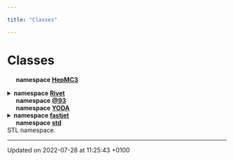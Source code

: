 ```yaml
---

title: "Classes"

---
```


# Classes




&nbsp;&nbsp;&nbsp;&nbsp;&nbsp;<b>namespace <a href=http://example.org/namespaces/namespacehepmc3/>HepMC3<a></b><br>
<details><summary><b>namespace <a href=http://example.org/namespaces/namespacerivet/>Rivet<a></b></summary>
<details><summary><b>namespace <a href=http://example.org/namespaces/namespacerivet_1_1alice/>ALICE<a></b></summary>
&nbsp;&nbsp;&nbsp;&nbsp;&nbsp;<b>class <a href=http://example.org/classes/classrivet_1_1alice_1_1clmultiplicity/>CLMultiplicity<a></b><br>
&nbsp;&nbsp;&nbsp;&nbsp;&nbsp;<b>class <a href=http://example.org/classes/classrivet_1_1alice_1_1primaryparticles/>PrimaryParticles<a></b><br>Standard <a href="http://example.org/namespaces/namespacerivet_1_1alice/">ALICE</a> primary particle definition. <br>
&nbsp;&nbsp;&nbsp;&nbsp;&nbsp;<b>class <a href=http://example.org/classes/classrivet_1_1alice_1_1v0andtrigger/>V0AndTrigger<a></b><br>Trigger projection for the <a href="http://example.org/namespaces/namespacerivet_1_1alice/">ALICE</a> V0-AND (a.k.a. CINT7) requirement. <br>
&nbsp;&nbsp;&nbsp;&nbsp;&nbsp;<b>class <a href=http://example.org/classes/classrivet_1_1alice_1_1v0multiplicity/>V0Multiplicity<a></b><br>
&nbsp;&nbsp;&nbsp;&nbsp;&nbsp;<b>class <a href=http://example.org/classes/classrivet_1_1alice_1_1v0trigger/>V0Trigger<a></b><br></details>
<details><summary><b>namespace <a href=http://example.org/namespaces/namespacerivet_1_1atlas/>ATLAS<a></b><br>Common projections for ATLAS trigger conditions and centrality. </summary>
&nbsp;&nbsp;&nbsp;&nbsp;&nbsp;<b>class <a href=http://example.org/classes/classrivet_1_1atlas_1_1minbiastrigger/>MinBiasTrigger<a></b><br><a href="http://example.org/namespaces/namespacerivet_1_1atlas/">ATLAS</a> min bias trigger conditions. <br>
&nbsp;&nbsp;&nbsp;&nbsp;&nbsp;<b>class <a href=http://example.org/classes/classrivet_1_1atlas_1_1sumet__pbpb__centrality/>SumET_PBPB_Centrality<a></b><br>Centrality projection for PbPb collisions (two sided) <br>
&nbsp;&nbsp;&nbsp;&nbsp;&nbsp;<b>class <a href=http://example.org/classes/classrivet_1_1atlas_1_1sumet__pb__centrality/>SumET_PB_Centrality<a></b><br>Centrality projection for pPb collisions (one sided) <br></details>
&nbsp;&nbsp;&nbsp;&nbsp;&nbsp;<b>struct <a href=http://example.org/classes/structrivet_1_1absdeltaetawrt/>AbsDeltaEtaWRT<a></b><br>Calculator of \( |\Delta \eta| \) with respect to a given momentum. <br>
&nbsp;&nbsp;&nbsp;&nbsp;&nbsp;<b>struct <a href=http://example.org/classes/structrivet_1_1absdeltarapwrt/>AbsDeltaRapWRT<a></b><br>Calculator of \( |\Delta y| \) with respect to a given momentum. <br>
&nbsp;&nbsp;&nbsp;&nbsp;&nbsp;<b>struct <a href=http://example.org/classes/structrivet_1_1absetagtr/>AbsEtaGtr<a></b><br>Abs pseudorapidity greater-than functor. <br>
&nbsp;&nbsp;&nbsp;&nbsp;&nbsp;<b>struct <a href=http://example.org/classes/structrivet_1_1absetainrange/>AbsEtaInRange<a></b><br>Abs pseudorapidity in-range functor. <br>
&nbsp;&nbsp;&nbsp;&nbsp;&nbsp;<b>struct <a href=http://example.org/classes/structrivet_1_1absetaless/>AbsEtaLess<a></b><br>Abs pseudorapidity momentum less-than functor. <br>
&nbsp;&nbsp;&nbsp;&nbsp;&nbsp;<b>struct <a href=http://example.org/classes/structrivet_1_1absrapgtr/>AbsRapGtr<a></b><br>Abs rapidity greater-than functor. <br>
&nbsp;&nbsp;&nbsp;&nbsp;&nbsp;<b>struct <a href=http://example.org/classes/structrivet_1_1absrapinrange/>AbsRapInRange<a></b><br>Abs rapidity in-range functor. <br>
&nbsp;&nbsp;&nbsp;&nbsp;&nbsp;<b>struct <a href=http://example.org/classes/structrivet_1_1absrapless/>AbsRapLess<a></b><br>Abs rapidity momentum less-than functor. <br>
<details><summary><b>class <a href=http://example.org/classes/classrivet_1_1analysis/>Analysis<a></b><br>This is the base class of all analysis classes in <a href="http://example.org/namespaces/namespacerivet/">Rivet</a>. </summary>
&nbsp;&nbsp;&nbsp;&nbsp;&nbsp;<b>class <a href=http://example.org/classes/classrivet_1_1analysis_1_1counteradapter/>CounterAdapter<a></b><br>To be used in finalize context only. <br></details>
&nbsp;&nbsp;&nbsp;&nbsp;&nbsp;<b>class <a href=http://example.org/classes/classrivet_1_1analysishandler/>AnalysisHandler<a></b><br>The key class for coordination of <a href="http://example.org/classes/classrivet_1_1analysis/">Analysis</a> objects and the event loop. <br>
&nbsp;&nbsp;&nbsp;&nbsp;&nbsp;<b>class <a href=http://example.org/classes/classrivet_1_1analysisinfo/>AnalysisInfo<a></b><br>Holder of analysis metadata. <br>
&nbsp;&nbsp;&nbsp;&nbsp;&nbsp;<b>class <a href=http://example.org/classes/classrivet_1_1analysisloader/>AnalysisLoader<a></b><br>Internal class which loads and registers analyses from plugin libs. <br>
&nbsp;&nbsp;&nbsp;&nbsp;&nbsp;<b>class <a href=http://example.org/classes/classrivet_1_1axesdefinition/>AxesDefinition<a></b><br>Base class for projections which define a spatial basis. <br>
&nbsp;&nbsp;&nbsp;&nbsp;&nbsp;<b>class <a href=http://example.org/classes/classrivet_1_1brahmscentrality/>BRAHMSCentrality<a></b><br>BRAHMS Centrality projection. <br>
&nbsp;&nbsp;&nbsp;&nbsp;&nbsp;<b>class <a href=http://example.org/classes/classrivet_1_1beam/>Beam<a></b><br>Project out the incoming beams. <br>
&nbsp;&nbsp;&nbsp;&nbsp;&nbsp;<b>class <a href=http://example.org/classes/classrivet_1_1beamthrust/>BeamThrust<a></b><br>Calculator of the beam-thrust observable. <br>
&nbsp;&nbsp;&nbsp;&nbsp;&nbsp;<b>class <a href=http://example.org/classes/classrivet_1_1binnedhistogram/>BinnedHistogram<a></b><br>A set of booked Histo1DPtr, each in a bin of a second variable. <br>
&nbsp;&nbsp;&nbsp;&nbsp;&nbsp;<b>struct <a href=http://example.org/classes/structrivet_1_1booljetand/>BoolJetAND<a></b><br>Functor for and-combination of selector logic. <br>
&nbsp;&nbsp;&nbsp;&nbsp;&nbsp;<b>struct <a href=http://example.org/classes/structrivet_1_1booljetfunctor/>BoolJetFunctor<a></b><br>Base type for Jet -> bool functors. <br>
&nbsp;&nbsp;&nbsp;&nbsp;&nbsp;<b>struct <a href=http://example.org/classes/structrivet_1_1booljetnot/>BoolJetNOT<a></b><br>Functor for inverting selector logic. <br>
&nbsp;&nbsp;&nbsp;&nbsp;&nbsp;<b>struct <a href=http://example.org/classes/structrivet_1_1booljetor/>BoolJetOR<a></b><br>Functor for or-combination of selector logic. <br>
&nbsp;&nbsp;&nbsp;&nbsp;&nbsp;<b>struct <a href=http://example.org/classes/structrivet_1_1boolparticleand/>BoolParticleAND<a></b><br>Functor for and-combination of selector logic. <br>
&nbsp;&nbsp;&nbsp;&nbsp;&nbsp;<b>struct <a href=http://example.org/classes/structrivet_1_1boolparticlebasefunctor/>BoolParticleBaseFunctor<a></b><br>Base type for Particle -> bool functors. <br>
&nbsp;&nbsp;&nbsp;&nbsp;&nbsp;<b>struct <a href=http://example.org/classes/structrivet_1_1boolparticlefunctor/>BoolParticleFunctor<a></b><br>Base type for Particle -> bool functors. <br>
&nbsp;&nbsp;&nbsp;&nbsp;&nbsp;<b>struct <a href=http://example.org/classes/structrivet_1_1boolparticlenot/>BoolParticleNOT<a></b><br>Functor for inverting selector logic. <br>
&nbsp;&nbsp;&nbsp;&nbsp;&nbsp;<b>struct <a href=http://example.org/classes/structrivet_1_1boolparticleor/>BoolParticleOR<a></b><br>Functor for or-combination of selector logic. <br>
&nbsp;&nbsp;&nbsp;&nbsp;&nbsp;<b>class <a href=http://example.org/classes/classrivet_1_1centralethcm/>CentralEtHCM<a></b><br>Summed \( E_\perp \) of central particles in HCM system. <br>
<details><summary><b>class <a href=http://example.org/classes/classrivet_1_1centralitybinner/>CentralityBinner<a></b></summary>
&nbsp;&nbsp;&nbsp;&nbsp;&nbsp;<b>struct <a href=http://example.org/classes/structrivet_1_1centralitybinner_1_1bin/>Bin<a></b><br>
&nbsp;&nbsp;&nbsp;&nbsp;&nbsp;<b>struct <a href=http://example.org/classes/structrivet_1_1centralitybinner_1_1flexibin/>FlexiBin<a></b><br>A flexible bin struct to be used to store temporary AnalysisObjects. <br></details>
&nbsp;&nbsp;&nbsp;&nbsp;&nbsp;<b>class <a href=http://example.org/classes/classrivet_1_1centralityestimator/>CentralityEstimator<a></b><br>Base class for projections profile observable value vs the collision centrality. <br>
&nbsp;&nbsp;&nbsp;&nbsp;&nbsp;<b>class <a href=http://example.org/classes/classrivet_1_1centralityprojection/>CentralityProjection<a></b><br>Used together with the percentile-based analysis objects Percentile and PercentileXaxis. <br>
&nbsp;&nbsp;&nbsp;&nbsp;&nbsp;<b>class <a href=http://example.org/classes/classrivet_1_1chargedfinalstate/>ChargedFinalState<a></b><br>Project only charged final state particles. <br>
&nbsp;&nbsp;&nbsp;&nbsp;&nbsp;<b>class <a href=http://example.org/classes/classrivet_1_1chargedleptons/>ChargedLeptons<a></b><br>Get charged final-state leptons. <br>
&nbsp;&nbsp;&nbsp;&nbsp;&nbsp;<b>class <a href=http://example.org/classes/classrivet_1_1constlossyfinalstate/>ConstLossyFinalState<a></b><br>Randomly lose a constant fraction of particles. <br>
&nbsp;&nbsp;&nbsp;&nbsp;&nbsp;<b>class <a href=http://example.org/classes/classrivet_1_1constrandomfilter/>ConstRandomFilter<a></b><br>Functor used to implement constant random lossiness. <br>
&nbsp;&nbsp;&nbsp;&nbsp;&nbsp;<b>class <a href=http://example.org/classes/classrivet_1_1correlators/>Correlators<a></b><br>Projection for calculating correlators for flow measurements. <br>
<details><summary><b>class <a href=http://example.org/classes/classrivet_1_1cumulantanalysis/>CumulantAnalysis<a></b><br>Tools for flow analyses. </summary>
&nbsp;&nbsp;&nbsp;&nbsp;&nbsp;<b>class <a href=http://example.org/classes/classrivet_1_1cumulantanalysis_1_1corbin/>CorBin<a></b><br>The basic bin quantity in ECorrelators. <br>
&nbsp;&nbsp;&nbsp;&nbsp;&nbsp;<b>class <a href=http://example.org/classes/classrivet_1_1cumulantanalysis_1_1corbinbase/>CorBinBase<a></b><br>Base class for correlator bins. <br>
&nbsp;&nbsp;&nbsp;&nbsp;&nbsp;<b>class <a href=http://example.org/classes/classrivet_1_1cumulantanalysis_1_1corsinglebin/>CorSingleBin<a></b><br>The basic quantity filled in an ECorrelator. <br>
&nbsp;&nbsp;&nbsp;&nbsp;&nbsp;<b>class <a href=http://example.org/classes/classrivet_1_1cumulantanalysis_1_1ecorrelator/>ECorrelator<a></b><br>A helper class to calculate all event averages of correlators. <br></details>
&nbsp;&nbsp;&nbsp;&nbsp;&nbsp;<b>struct <a href=http://example.org/classes/structrivet_1_1cutflow/>Cutflow<a></b><br>A tracker of numbers & fractions of events passing sequential cuts. <br>
&nbsp;&nbsp;&nbsp;&nbsp;&nbsp;<b>struct <a href=http://example.org/classes/structrivet_1_1cutflows/>Cutflows<a></b><br>A container for several <a href="http://example.org/classes/structrivet_1_1cutflow/">Cutflow</a> objects, with some convenient batch access. <br>
&nbsp;&nbsp;&nbsp;&nbsp;&nbsp;<b>namespace <a href=http://example.org/namespaces/namespacerivet_1_1cuts/>Cuts<a></b><br>Namespace used for ambiguous identifiers. <br>
&nbsp;&nbsp;&nbsp;&nbsp;&nbsp;<b>class <a href=http://example.org/classes/classrivet_1_1disdiffhadron/>DISDiffHadron<a></b><br>Get the incoming and outgoing hadron in a diffractive ep event. <br>
&nbsp;&nbsp;&nbsp;&nbsp;&nbsp;<b>class <a href=http://example.org/classes/classrivet_1_1disfinalstate/>DISFinalState<a></b><br>Final state particles boosted to the hadronic center of mass system. <br>
&nbsp;&nbsp;&nbsp;&nbsp;&nbsp;<b>class <a href=http://example.org/classes/classrivet_1_1diskinematics/>DISKinematics<a></b><br>Get the DIS kinematic variables and relevant boosts for an event. <br>
&nbsp;&nbsp;&nbsp;&nbsp;&nbsp;<b>class <a href=http://example.org/classes/classrivet_1_1dislepton/>DISLepton<a></b><br>Get the incoming and outgoing leptons in a DIS event. <br>
&nbsp;&nbsp;&nbsp;&nbsp;&nbsp;<b>class <a href=http://example.org/classes/classrivet_1_1disrapiditygap/>DISRapidityGap<a></b><br>Get the incoming and outgoing hadron in a diffractive ep event. <br>
&nbsp;&nbsp;&nbsp;&nbsp;&nbsp;<b>struct <a href=http://example.org/classes/structrivet_1_1deltaetagtr/>DeltaEtaGtr<a></b><br>\( |\Delta \eta| \) (with respect to another momentum, _vec_) greater-than functor <br>
&nbsp;&nbsp;&nbsp;&nbsp;&nbsp;<b>struct <a href=http://example.org/classes/structrivet_1_1deltaetainrange/>DeltaEtaInRange<a></b><br>\( \Delta \eta \) (with respect to another 4-momentum, _vec_) in-range functor <br>
&nbsp;&nbsp;&nbsp;&nbsp;&nbsp;<b>struct <a href=http://example.org/classes/structrivet_1_1deltaetaless/>DeltaEtaLess<a></b><br>\( |\Delta \eta| \) (with respect to another momentum, _vec_) less-than functor <br>
&nbsp;&nbsp;&nbsp;&nbsp;&nbsp;<b>struct <a href=http://example.org/classes/structrivet_1_1deltaetawrt/>DeltaEtaWRT<a></b><br>Calculator of \( \Delta \eta \) with respect to a given momentum. <br>
&nbsp;&nbsp;&nbsp;&nbsp;&nbsp;<b>struct <a href=http://example.org/classes/structrivet_1_1deltaphigtr/>DeltaPhiGtr<a></b><br>\( |\Delta \phi| \) (with respect to another momentum, _vec_) greater-than functor <br>
&nbsp;&nbsp;&nbsp;&nbsp;&nbsp;<b>struct <a href=http://example.org/classes/structrivet_1_1deltaphiinrange/>DeltaPhiInRange<a></b><br>\( \Delta \phi \) (with respect to another 4-momentum, _vec_) in-range functor <br>
&nbsp;&nbsp;&nbsp;&nbsp;&nbsp;<b>struct <a href=http://example.org/classes/structrivet_1_1deltaphiless/>DeltaPhiLess<a></b><br>\( |\Delta \phi| \) (with respect to another momentum, _vec_) less-than functor <br>
&nbsp;&nbsp;&nbsp;&nbsp;&nbsp;<b>struct <a href=http://example.org/classes/structrivet_1_1deltaphiwrt/>DeltaPhiWRT<a></b><br>Calculator of \( \Delta \phi \) with respect to a given momentum. <br>
&nbsp;&nbsp;&nbsp;&nbsp;&nbsp;<b>struct <a href=http://example.org/classes/structrivet_1_1deltargtr/>DeltaRGtr<a></b><br>\( \Delta R \) (with respect to another 4-momentum, _vec_) greater-than functor <br>
&nbsp;&nbsp;&nbsp;&nbsp;&nbsp;<b>struct <a href=http://example.org/classes/structrivet_1_1deltarinrange/>DeltaRInRange<a></b><br>\( \Delta R \) (with respect to another 4-momentum, _vec_) in-range functor <br>
&nbsp;&nbsp;&nbsp;&nbsp;&nbsp;<b>struct <a href=http://example.org/classes/structrivet_1_1deltarless/>DeltaRLess<a></b><br>\( \Delta R \) (with respect to another 4-momentum, _vec_) less-than functor <br>
&nbsp;&nbsp;&nbsp;&nbsp;&nbsp;<b>struct <a href=http://example.org/classes/structrivet_1_1deltarwrt/>DeltaRWRT<a></b><br>Calculator of \( \Delta R \) with respect to a given momentum. <br>
&nbsp;&nbsp;&nbsp;&nbsp;&nbsp;<b>struct <a href=http://example.org/classes/structrivet_1_1deltarapgtr/>DeltaRapGtr<a></b><br>\( |\Delta y| \) (with respect to another momentum, _vec_) greater-than functor <br>
&nbsp;&nbsp;&nbsp;&nbsp;&nbsp;<b>struct <a href=http://example.org/classes/structrivet_1_1deltarapinrange/>DeltaRapInRange<a></b><br>\( \Delta y \) (with respect to another 4-momentum, _vec_) in-range functor <br>
&nbsp;&nbsp;&nbsp;&nbsp;&nbsp;<b>struct <a href=http://example.org/classes/structrivet_1_1deltarapless/>DeltaRapLess<a></b><br>\( |\Delta y| \) (with respect to another momentum, _vec_) less-than functor <br>
&nbsp;&nbsp;&nbsp;&nbsp;&nbsp;<b>struct <a href=http://example.org/classes/structrivet_1_1deltarapwrt/>DeltaRapWRT<a></b><br>Calculator of \( \Delta y \) with respect to a given momentum. <br>
&nbsp;&nbsp;&nbsp;&nbsp;&nbsp;<b>struct <a href=http://example.org/classes/structrivet_1_1doubleparticlebasefunctor/>DoubleParticleBaseFunctor<a></b><br>Base type for Particle -> double functors. <br>
&nbsp;&nbsp;&nbsp;&nbsp;&nbsp;<b>class <a href=http://example.org/classes/classrivet_1_1dressedlepton/>DressedLepton<a></b><br>A charged lepton meta-particle created by clustering photons close to the bare lepton. <br>
&nbsp;&nbsp;&nbsp;&nbsp;&nbsp;<b>class <a href=http://example.org/classes/classrivet_1_1dressedleptons/>DressedLeptons<a></b><br>Cluster photons from a given FS to all charged particles (typically leptons) <br>
&nbsp;&nbsp;&nbsp;&nbsp;&nbsp;<b>struct <a href=http://example.org/classes/structrivet_1_1error/>Error<a></b><br>Generic runtime <a href="http://example.org/namespaces/namespacerivet/">Rivet</a> error. <br>
&nbsp;&nbsp;&nbsp;&nbsp;&nbsp;<b>struct <a href=http://example.org/classes/structrivet_1_1etagtr/>EtaGtr<a></b><br>Pseudorapidity greater-than functor. <br>
&nbsp;&nbsp;&nbsp;&nbsp;&nbsp;<b>struct <a href=http://example.org/classes/structrivet_1_1etainrange/>EtaInRange<a></b><br>Pseudorapidity in-range functor. <br>
&nbsp;&nbsp;&nbsp;&nbsp;&nbsp;<b>struct <a href=http://example.org/classes/structrivet_1_1etaless/>EtaLess<a></b><br>Pseudorapidity less-than functor. <br>
&nbsp;&nbsp;&nbsp;&nbsp;&nbsp;<b>class <a href=http://example.org/classes/classrivet_1_1event/>Event<a></b><br>Representation of a HepMC event, and enabler of Projection caching. <br>
&nbsp;&nbsp;&nbsp;&nbsp;&nbsp;<b>class <a href=http://example.org/classes/classrivet_1_1eventmixingbase/>EventMixingBase<a></b><br>
&nbsp;&nbsp;&nbsp;&nbsp;&nbsp;<b>class <a href=http://example.org/classes/classrivet_1_1eventmixingcentrality/>EventMixingCentrality<a></b><br>
&nbsp;&nbsp;&nbsp;&nbsp;&nbsp;<b>class <a href=http://example.org/classes/classrivet_1_1eventmixingfinalstate/>EventMixingFinalState<a></b><br>
&nbsp;&nbsp;&nbsp;&nbsp;&nbsp;<b>class <a href=http://example.org/classes/classrivet_1_1fparameter/>FParameter<a></b><br>Calculator of the \( F \)-parameter observable. <br>
&nbsp;&nbsp;&nbsp;&nbsp;&nbsp;<b>class <a href=http://example.org/classes/classrivet_1_1fastjets/>FastJets<a></b><br>Project out jets found using the FastJet package jet algorithms. <br>
&nbsp;&nbsp;&nbsp;&nbsp;&nbsp;<b>class <a href=http://example.org/classes/classrivet_1_1finalpartons/>FinalPartons<a></b><br>
&nbsp;&nbsp;&nbsp;&nbsp;&nbsp;<b>class <a href=http://example.org/classes/classrivet_1_1finalstate/>FinalState<a></b><br>Project out all final-state particles in an event. Probably the most important projection in Rivet! <br>
&nbsp;&nbsp;&nbsp;&nbsp;&nbsp;<b>struct <a href=http://example.org/classes/structrivet_1_1firstparticlewith/>FirstParticleWith<a></b><br>Determine whether a particle is the first in a decay chain to meet the cut/function. <br>
&nbsp;&nbsp;&nbsp;&nbsp;&nbsp;<b>struct <a href=http://example.org/classes/structrivet_1_1firstparticlewithout/>FirstParticleWithout<a></b><br>Determine whether a particle is the first in a decay chain not to meet the cut/function. <br>
&nbsp;&nbsp;&nbsp;&nbsp;&nbsp;<b>class <a href=http://example.org/classes/classrivet_1_1fourmomentum/>FourMomentum<a></b><br>Specialized version of the FourVector with momentum/energy functionality. <br>
&nbsp;&nbsp;&nbsp;&nbsp;&nbsp;<b>class <a href=http://example.org/classes/classrivet_1_1fourvector/>FourVector<a></b><br>Specialisation of VectorN to a general (non-momentum) Lorentz 4-vector. <br>
&nbsp;&nbsp;&nbsp;&nbsp;&nbsp;<b>class <a href=http://example.org/classes/classrivet_1_1gammagammafinalstate/>GammaGammaFinalState<a></b><br>Final state particles boosted to the hadronic center of mass system. <br>
&nbsp;&nbsp;&nbsp;&nbsp;&nbsp;<b>class <a href=http://example.org/classes/classrivet_1_1gammagammakinematics/>GammaGammaKinematics<a></b><br>Get the gamma gamma kinematic variables and relevant boosts for an event. <br>
&nbsp;&nbsp;&nbsp;&nbsp;&nbsp;<b>class <a href=http://example.org/classes/classrivet_1_1gammagammaleptons/>GammaGammaLeptons<a></b><br>Get the incoming and outgoing leptons in a gamma gamma collision event in e+e-. <br>
&nbsp;&nbsp;&nbsp;&nbsp;&nbsp;<b>class <a href=http://example.org/classes/classrivet_1_1generatedcentrality/>GeneratedCentrality<a></b><br>
&nbsp;&nbsp;&nbsp;&nbsp;&nbsp;<b>class <a href=http://example.org/classes/classrivet_1_1generatedpercentileprojection/>GeneratedPercentileProjection<a></b><br>
&nbsp;&nbsp;&nbsp;&nbsp;&nbsp;<b>class <a href=http://example.org/classes/classrivet_1_1hadronicfinalstate/>HadronicFinalState<a></b><br>Project only hadronic final state particles. <br>
&nbsp;&nbsp;&nbsp;&nbsp;&nbsp;<b>struct <a href=http://example.org/classes/structrivet_1_1hasabspid/>HasAbsPID<a></b><br>|PID| matching functor <br>
&nbsp;&nbsp;&nbsp;&nbsp;&nbsp;<b>struct <a href=http://example.org/classes/structrivet_1_1hasbtag/>HasBTag<a></b><br>B-tagging functor, with a tag selection cut as the stored state. <br>
&nbsp;&nbsp;&nbsp;&nbsp;&nbsp;<b>struct <a href=http://example.org/classes/structrivet_1_1hasctag/>HasCTag<a></b><br>C-tagging functor, with a tag selection cut as the stored state. <br>
&nbsp;&nbsp;&nbsp;&nbsp;&nbsp;<b>struct <a href=http://example.org/classes/structrivet_1_1hasnotag/>HasNoTag<a></b><br>Anti-B/C-tagging functor, with a tag selection cut as the stored state. <br>
&nbsp;&nbsp;&nbsp;&nbsp;&nbsp;<b>struct <a href=http://example.org/classes/structrivet_1_1haspid/>HasPID<a></b><br>PID matching functor. <br>
&nbsp;&nbsp;&nbsp;&nbsp;&nbsp;<b>struct <a href=http://example.org/classes/structrivet_1_1hasparticleancestorwith/>HasParticleAncestorWith<a></b><br>Determine whether a particle has an ancestor which meets the cut/function. <br>
&nbsp;&nbsp;&nbsp;&nbsp;&nbsp;<b>struct <a href=http://example.org/classes/structrivet_1_1hasparticleancestorwithout/>HasParticleAncestorWithout<a></b><br>Determine whether a particle has an ancestor which doesn't meet the cut/function. <br>
&nbsp;&nbsp;&nbsp;&nbsp;&nbsp;<b>struct <a href=http://example.org/classes/structrivet_1_1hasparticlechildwith/>HasParticleChildWith<a></b><br>Determine whether a particle has a child which meets the cut/function. <br>
&nbsp;&nbsp;&nbsp;&nbsp;&nbsp;<b>struct <a href=http://example.org/classes/structrivet_1_1hasparticlechildwithout/>HasParticleChildWithout<a></b><br>Determine whether a particle has a child which doesn't meet the cut/function. <br>
&nbsp;&nbsp;&nbsp;&nbsp;&nbsp;<b>struct <a href=http://example.org/classes/structrivet_1_1hasparticledescendantwith/>HasParticleDescendantWith<a></b><br>Determine whether a particle has a descendant which meets the cut/function. <br>
&nbsp;&nbsp;&nbsp;&nbsp;&nbsp;<b>struct <a href=http://example.org/classes/structrivet_1_1hasparticledescendantwithout/>HasParticleDescendantWithout<a></b><br>Determine whether a particle has a descendant which doesn't meet the cut/function. <br>
&nbsp;&nbsp;&nbsp;&nbsp;&nbsp;<b>struct <a href=http://example.org/classes/structrivet_1_1hasparticleparentwith/>HasParticleParentWith<a></b><br>Determine whether a particle has an parent which meets the cut/function. <br>
&nbsp;&nbsp;&nbsp;&nbsp;&nbsp;<b>struct <a href=http://example.org/classes/structrivet_1_1hasparticleparentwithout/>HasParticleParentWithout<a></b><br>Determine whether a particle has an parent which doesn't meet the cut/function. <br>
&nbsp;&nbsp;&nbsp;&nbsp;&nbsp;<b>struct <a href=http://example.org/classes/structrivet_1_1hastautag/>HasTauTag<a></b><br>Tau-tagging functor, with a tag selection cut as the stored state. <br>
&nbsp;&nbsp;&nbsp;&nbsp;&nbsp;<b>class <a href=http://example.org/classes/classrivet_1_1heavyhadrons/>HeavyHadrons<a></b><br>Project out the last pre-decay b and c hadrons. <br>
&nbsp;&nbsp;&nbsp;&nbsp;&nbsp;<b>class <a href=http://example.org/classes/classrivet_1_1hemispheres/>Hemispheres<a></b><br>Calculate the hemisphere masses and broadenings. <br>
&nbsp;&nbsp;&nbsp;&nbsp;&nbsp;<b>class <a href=http://example.org/classes/classrivet_1_1hepmcheavyion/>HepMCHeavyIon<a></b><br>
&nbsp;&nbsp;&nbsp;&nbsp;&nbsp;<b>namespace <a href=http://example.org/namespaces/namespacerivet_1_1hepmcutils/>HepMCUtils<a></b><br>
&nbsp;&nbsp;&nbsp;&nbsp;&nbsp;<b>struct <a href=http://example.org/classes/structrivet_1_1ioerror/>IOError<a></b><br><a href="http://example.org/classes/structrivet_1_1error/">Error</a> for I/O failures. <br>
&nbsp;&nbsp;&nbsp;&nbsp;&nbsp;<b>class <a href=http://example.org/classes/classrivet_1_1identifiedfinalstate/>IdentifiedFinalState<a></b><br>Produce a final state which only contains specified particle IDs. <br>
&nbsp;&nbsp;&nbsp;&nbsp;&nbsp;<b>class <a href=http://example.org/classes/classrivet_1_1impactparameterprojection/>ImpactParameterProjection<a></b><br>
&nbsp;&nbsp;&nbsp;&nbsp;&nbsp;<b>struct <a href=http://example.org/classes/structrivet_1_1infoerror/>InfoError<a></b><br><a href="http://example.org/classes/structrivet_1_1error/">Error</a> specialisation for failures relating to analysis info. <br>
&nbsp;&nbsp;&nbsp;&nbsp;&nbsp;<b>class <a href=http://example.org/classes/classrivet_1_1initialquarks/>InitialQuarks<a></b><br>Project out quarks from the hard process in \( e^+ e^- \to Z^0 \) events. <br>
&nbsp;&nbsp;&nbsp;&nbsp;&nbsp;<b>class <a href=http://example.org/classes/classrivet_1_1invmassfinalstate/>InvMassFinalState<a></b><br>Identify particles which can be paired to fit within a given invariant mass window. <br>
&nbsp;&nbsp;&nbsp;&nbsp;&nbsp;<b>class <a href=http://example.org/classes/classrivet_1_1invisiblefinalstate/>InvisibleFinalState<a></b><br>Final state modifier excluding particles which are experimentally visible. <br>
&nbsp;&nbsp;&nbsp;&nbsp;&nbsp;<b>struct <a href=http://example.org/classes/structrivet_1_1jet__btag__effs/>JET_BTAG_EFFS<a></b><br>b-tagging efficiency functor, for more readable b-tag effs and mistag rates <br>
&nbsp;&nbsp;&nbsp;&nbsp;&nbsp;<b>struct <a href=http://example.org/classes/structrivet_1_1jet__eff__const/>JET_EFF_CONST<a></b><br>Take a <a href="http://example.org/classes/classrivet_1_1jet/">Jet</a> and return a constant efficiency. <br>
&nbsp;&nbsp;&nbsp;&nbsp;&nbsp;<b>class <a href=http://example.org/classes/classrivet_1_1jet/>Jet<a></b><br>Representation of a clustered jet of particles. <br>
&nbsp;&nbsp;&nbsp;&nbsp;&nbsp;<b>struct <a href=http://example.org/classes/structrivet_1_1jetefffilter/>JetEffFilter<a></b><br>A functor to return true if <a href="http://example.org/classes/classrivet_1_1jet/">Jet</a>_j_ survives a random efficiency selection. <br>
&nbsp;&nbsp;&nbsp;&nbsp;&nbsp;<b>struct <a href=http://example.org/classes/structrivet_1_1jeteffsmearfn/>JetEffSmearFn<a></b><br>Functor for simultaneous efficiency-filtering and smearing of Jets. <br>
&nbsp;&nbsp;&nbsp;&nbsp;&nbsp;<b>class <a href=http://example.org/classes/classrivet_1_1jetfinder/>JetFinder<a></b><br>Abstract base class for projections which can return a set of <code><a href="http://example.org/classes/classrivet_1_1jet/">Jet</a></code>s. <br>
&nbsp;&nbsp;&nbsp;&nbsp;&nbsp;<b>class <a href=http://example.org/classes/classrivet_1_1jetshape/>JetShape<a></b><br>Calculate transverse jet profiles. <br>
&nbsp;&nbsp;&nbsp;&nbsp;&nbsp;<b>class <a href=http://example.org/classes/classrivet_1_1jets/>Jets<a></b><br>Specialised vector of <a href="http://example.org/classes/classrivet_1_1jet/">Jet</a> objects. <br>
&nbsp;&nbsp;&nbsp;&nbsp;&nbsp;<b>namespace <a href=http://example.org/namespaces/namespacerivet_1_1kin/>Kin<a></b><br>
&nbsp;&nbsp;&nbsp;&nbsp;&nbsp;<b>struct <a href=http://example.org/classes/structrivet_1_1lastparticlewith/>LastParticleWith<a></b><br>Determine whether a particle is the last in a decay chain to meet the cut/function. <br>
&nbsp;&nbsp;&nbsp;&nbsp;&nbsp;<b>struct <a href=http://example.org/classes/structrivet_1_1lastparticlewithout/>LastParticleWithout<a></b><br>Determine whether a particle is the last in a decay chain not to meet the cut/function. <br>
&nbsp;&nbsp;&nbsp;&nbsp;&nbsp;<b>class <a href=http://example.org/classes/classrivet_1_1leadingparticlesfinalstate/>LeadingParticlesFinalState<a></b><br>Get the highest-pT occurrences of FS particles with the specified PDG IDs. <br>
&nbsp;&nbsp;&nbsp;&nbsp;&nbsp;<b>class <a href=http://example.org/classes/classrivet_1_1log/>Log<a></b><br>Logging system for controlled & formatted writing to stdout. <br>
&nbsp;&nbsp;&nbsp;&nbsp;&nbsp;<b>struct <a href=http://example.org/classes/structrivet_1_1logicerror/>LogicError<a></b><br><a href="http://example.org/classes/structrivet_1_1error/">Error</a> specialisation for places where alg logic has failed. <br>
&nbsp;&nbsp;&nbsp;&nbsp;&nbsp;<b>struct <a href=http://example.org/classes/structrivet_1_1lookuperror/>LookupError<a></b><br><a href="http://example.org/classes/structrivet_1_1error/">Error</a> relating to looking up analysis objects in the register. <br>
&nbsp;&nbsp;&nbsp;&nbsp;&nbsp;<b>class <a href=http://example.org/classes/classrivet_1_1lorentztransform/>LorentzTransform<a></b><br>Object implementing Lorentz transform calculations and boosts. <br>
&nbsp;&nbsp;&nbsp;&nbsp;&nbsp;<b>class <a href=http://example.org/classes/classrivet_1_1lossyfinalstate/>LossyFinalState<a></b><br>Templated FS projection which can lose some of the supplied particles. <br>
&nbsp;&nbsp;&nbsp;&nbsp;&nbsp;<b>class <a href=http://example.org/classes/classrivet_1_1mc__jetanalysis/>MC_JetAnalysis<a></b><br>Base class providing common functionality for MC jet validation analyses. <br>
&nbsp;&nbsp;&nbsp;&nbsp;&nbsp;<b>class <a href=http://example.org/classes/classrivet_1_1mc__jetsplittings/>MC_JetSplittings<a></b><br>Base class providing common functionality for MC jet validation analyses. <br>
&nbsp;&nbsp;&nbsp;&nbsp;&nbsp;<b>class <a href=http://example.org/classes/classrivet_1_1mc__particleanalysis/>MC_ParticleAnalysis<a></b><br>Base class providing common functionality for MC particle species validation analyses. <br>
&nbsp;&nbsp;&nbsp;&nbsp;&nbsp;<b>class <a href=http://example.org/classes/classrivet_1_1mc__sumetfwdpbcentrality/>MC_SumETFwdPbCentrality<a></b><br>
&nbsp;&nbsp;&nbsp;&nbsp;&nbsp;<b>class <a href=http://example.org/classes/classrivet_1_1mc__ppbminbiastrigger/>MC_pPbMinBiasTrigger<a></b><br>
&nbsp;&nbsp;&nbsp;&nbsp;&nbsp;<b>class <a href=http://example.org/classes/classrivet_1_1metfinder/>METFinder<a></b><br>Interface for projections that find missing transverse energy/momentum. <br>
&nbsp;&nbsp;&nbsp;&nbsp;&nbsp;<b>class <a href=http://example.org/classes/classrivet_1_1matrix/>Matrix<a></b><br>General \( N \)-dimensional mathematical matrix object. <br>
&nbsp;&nbsp;&nbsp;&nbsp;&nbsp;<b>class <a href=http://example.org/classes/classrivet_1_1matrix3/>Matrix3<a></b><br>Specialisation of MatrixN to aid 3 dimensional rotations. <br>
&nbsp;&nbsp;&nbsp;&nbsp;&nbsp;<b>class <a href=http://example.org/classes/classrivet_1_1mendelmin/>MendelMin<a></b><br>A genetic algorithm functional minimizer. <br>
&nbsp;&nbsp;&nbsp;&nbsp;&nbsp;<b>class <a href=http://example.org/classes/classrivet_1_1mergedfinalstate/>MergedFinalState<a></b><br>Get final state particles merged from two <a href="http://example.org/classes/classrivet_1_1finalstate/">FinalState</a> projections. <br>
&nbsp;&nbsp;&nbsp;&nbsp;&nbsp;<b>class <a href=http://example.org/classes/classrivet_1_1missingmomentum/>MissingMomentum<a></b><br>Calculate missing \( E \), \( E_\perp \) etc. as complements to the total visible momentum. <br>
&nbsp;&nbsp;&nbsp;&nbsp;&nbsp;<b>class <a href=http://example.org/classes/classrivet_1_1neutralfinalstate/>NeutralFinalState<a></b><br>Project only neutral final state particles. <br>
&nbsp;&nbsp;&nbsp;&nbsp;&nbsp;<b>class <a href=http://example.org/classes/classrivet_1_1nonhadronicfinalstate/>NonHadronicFinalState<a></b><br>Project only hadronic final state particles. <br>
&nbsp;&nbsp;&nbsp;&nbsp;&nbsp;<b>class <a href=http://example.org/classes/classrivet_1_1nonpromptfinalstate/>NonPromptFinalState<a></b><br>Find final state particles NOT directly connected to the hard process. <br>
&nbsp;&nbsp;&nbsp;&nbsp;&nbsp;<b>struct <a href=http://example.org/classes/structrivet_1_1p3__eff__const/>P3_EFF_CONST<a></b><br>Take a Vector3 and return a constant number. <br>
&nbsp;&nbsp;&nbsp;&nbsp;&nbsp;<b>struct <a href=http://example.org/classes/structrivet_1_1p4__eff__const/>P4_EFF_CONST<a></b><br>Take a <a href="http://example.org/classes/classrivet_1_1fourmomentum/">FourMomentum</a> and return a constant number. <br>
&nbsp;&nbsp;&nbsp;&nbsp;&nbsp;<b>struct <a href=http://example.org/classes/structrivet_1_1particle__eff__const/>PARTICLE_EFF_CONST<a></b><br>Take a <a href="http://example.org/classes/classrivet_1_1particle/">Particle</a> and return a constant number. <br>
&nbsp;&nbsp;&nbsp;&nbsp;&nbsp;<b>namespace <a href=http://example.org/namespaces/namespacerivet_1_1pid/>PID<a></b><br>
&nbsp;&nbsp;&nbsp;&nbsp;&nbsp;<b>class <a href=http://example.org/classes/classrivet_1_1parisitensor/>ParisiTensor<a></b><br>Calculate the Parisi event shape tensor (or linear momentum tensor). <br>
&nbsp;&nbsp;&nbsp;&nbsp;&nbsp;<b>class <a href=http://example.org/classes/classrivet_1_1particle/>Particle<a></b><br>Particle representation, either from a HepMC::GenEvent or reconstructed. <br>
&nbsp;&nbsp;&nbsp;&nbsp;&nbsp;<b>class <a href=http://example.org/classes/classrivet_1_1particlebase/>ParticleBase<a></b><br>Base class for particle-like things like <a href="http://example.org/classes/classrivet_1_1particle/">Particle</a> and <a href="http://example.org/classes/classrivet_1_1jet/">Jet</a>. <br>
&nbsp;&nbsp;&nbsp;&nbsp;&nbsp;<b>struct <a href=http://example.org/classes/structrivet_1_1particleefffilter/>ParticleEffFilter<a></b><br>A functor to return true if <a href="http://example.org/classes/classrivet_1_1particle/">Particle</a>_p_ survives a random efficiency selection. <br>
&nbsp;&nbsp;&nbsp;&nbsp;&nbsp;<b>struct <a href=http://example.org/classes/structrivet_1_1particleeffsmearfn/>ParticleEffSmearFn<a></b><br>Functor for simultaneous efficiency-filtering and smearing of Particles. <br>
&nbsp;&nbsp;&nbsp;&nbsp;&nbsp;<b>class <a href=http://example.org/classes/classrivet_1_1particlefinder/>ParticleFinder<a></b><br>Base class for projections which return subsets of an event's particles. <br>
&nbsp;&nbsp;&nbsp;&nbsp;&nbsp;<b>class <a href=http://example.org/classes/classrivet_1_1particles/>Particles<a></b><br>Specialised vector of <a href="http://example.org/classes/classrivet_1_1particle/">Particle</a> objects. <br>
&nbsp;&nbsp;&nbsp;&nbsp;&nbsp;<b>class <a href=http://example.org/classes/classrivet_1_1partonictops/>PartonicTops<a></b><br>Convenience finder of partonic top quarks. <br>
&nbsp;&nbsp;&nbsp;&nbsp;&nbsp;<b>class <a href=http://example.org/classes/classrivet_1_1percentile/>Percentile<a></b><br>The Percentile class for centrality binning. <br>
&nbsp;&nbsp;&nbsp;&nbsp;&nbsp;<b>class <a href=http://example.org/classes/classrivet_1_1percentilebase/>PercentileBase<a></b><br>PercentileBase is the base class of all <a href="http://example.org/classes/classrivet_1_1percentile/">Percentile</a> classes. <br>
&nbsp;&nbsp;&nbsp;&nbsp;&nbsp;<b>class <a href=http://example.org/classes/classrivet_1_1percentileprojection/>PercentileProjection<a></b><br>class for projections that reports the percentile for a given SingleValueProjection when initialized with a Histo1D of the distribution in the SingleValueProjection. <br>
&nbsp;&nbsp;&nbsp;&nbsp;&nbsp;<b>class <a href=http://example.org/classes/classrivet_1_1percentiletbase/>PercentileTBase<a></b><br>PercentileTBase is the base class of all <a href="http://example.org/classes/classrivet_1_1percentile/">Percentile</a> classes. <br>
&nbsp;&nbsp;&nbsp;&nbsp;&nbsp;<b>class <a href=http://example.org/classes/classrivet_1_1percentilexaxis/>PercentileXaxis<a></b><br>The PercentileXaxis class for centrality binning. <br>
&nbsp;&nbsp;&nbsp;&nbsp;&nbsp;<b>struct <a href=http://example.org/classes/structrivet_1_1piderror/>PidError<a></b><br><a href="http://example.org/classes/structrivet_1_1error/">Error</a> specialisation for failures relating to particle ID codes. <br>
&nbsp;&nbsp;&nbsp;&nbsp;&nbsp;<b>class <a href=http://example.org/classes/classrivet_1_1primaryhadrons/>PrimaryHadrons<a></b><br>Project out the first hadrons from hadronisation. <br>
&nbsp;&nbsp;&nbsp;&nbsp;&nbsp;<b>class <a href=http://example.org/classes/classrivet_1_1primaryparticles/>PrimaryParticles<a></b><br>Project out primary particles according to definition. <br>
&nbsp;&nbsp;&nbsp;&nbsp;&nbsp;<b>class <a href=http://example.org/classes/classrivet_1_1projection/>Projection<a></b><br>Base class for all <a href="http://example.org/namespaces/namespacerivet/">Rivet</a> projections. <br>
&nbsp;&nbsp;&nbsp;&nbsp;&nbsp;<b>class <a href=http://example.org/classes/classrivet_1_1projectionapplier/>ProjectionApplier<a></b><br>Common base class for <a href="http://example.org/classes/classrivet_1_1projection/">Projection</a> and <a href="http://example.org/classes/classrivet_1_1analysis/">Analysis</a>, used for internal polymorphism. <br>
&nbsp;&nbsp;&nbsp;&nbsp;&nbsp;<b>class <a href=http://example.org/classes/classrivet_1_1projectionhandler/>ProjectionHandler<a></b><br>The projection handler is a central repository for projections to be used in a <a href="http://example.org/namespaces/namespacerivet/">Rivet</a> analysis run. <br>
&nbsp;&nbsp;&nbsp;&nbsp;&nbsp;<b>class <a href=http://example.org/classes/classrivet_1_1promptfinalstate/>PromptFinalState<a></b><br>Find final state particles directly connected to the hard process. <br>
&nbsp;&nbsp;&nbsp;&nbsp;&nbsp;<b>struct <a href=http://example.org/classes/structrivet_1_1ptgtr/>PtGtr<a></b><br>Transverse momentum greater-than functor. <br>
&nbsp;&nbsp;&nbsp;&nbsp;&nbsp;<b>struct <a href=http://example.org/classes/structrivet_1_1ptinrange/>PtInRange<a></b><br>Transverse momentum in-range functor. <br>
&nbsp;&nbsp;&nbsp;&nbsp;&nbsp;<b>struct <a href=http://example.org/classes/structrivet_1_1ptless/>PtLess<a></b><br>Transverse momentum less-than functor. <br>
&nbsp;&nbsp;&nbsp;&nbsp;&nbsp;<b>struct <a href=http://example.org/classes/structrivet_1_1rangeerror/>RangeError<a></b><br><a href="http://example.org/classes/structrivet_1_1error/">Error</a> for e.g. use of invalid bin ranges. <br>
&nbsp;&nbsp;&nbsp;&nbsp;&nbsp;<b>struct <a href=http://example.org/classes/structrivet_1_1rapgtr/>RapGtr<a></b><br>Rapidity greater-than functor. <br>
&nbsp;&nbsp;&nbsp;&nbsp;&nbsp;<b>struct <a href=http://example.org/classes/structrivet_1_1rapinrange/>RapInRange<a></b><br>Rapidity in-range functor. <br>
&nbsp;&nbsp;&nbsp;&nbsp;&nbsp;<b>struct <a href=http://example.org/classes/structrivet_1_1rapless/>RapLess<a></b><br>Rapidity momentum less-than functor. <br>
&nbsp;&nbsp;&nbsp;&nbsp;&nbsp;<b>struct <a href=http://example.org/classes/structrivet_1_1readerror/>ReadError<a></b><br><a href="http://example.org/classes/structrivet_1_1error/">Error</a> for read failures. <br>
&nbsp;&nbsp;&nbsp;&nbsp;&nbsp;<b>class <a href=http://example.org/classes/classrivet_1_1run/>Run<a></b><br>Interface to handle a run of events read from a HepMC stream or file. <br>
&nbsp;&nbsp;&nbsp;&nbsp;&nbsp;<b>class <a href=http://example.org/classes/classrivet_1_1star__bes__centrality/>STAR_BES_Centrality<a></b><br>Common projections for RHIC experiments' trigger conditions and centrality. <br>
&nbsp;&nbsp;&nbsp;&nbsp;&nbsp;<b>class <a href=http://example.org/classes/classrivet_1_1singlevalueprojection/>SingleValueProjection<a></b><br>Base class for projections returning a single floating point value. <br>
&nbsp;&nbsp;&nbsp;&nbsp;&nbsp;<b>class <a href=http://example.org/classes/classrivet_1_1smearedjets/>SmearedJets<a></b><br>Wrapper projection for smearing <code><a href="http://example.org/classes/classrivet_1_1jet/">Jet</a></code>s with detector resolutions and efficiencies. <br>
&nbsp;&nbsp;&nbsp;&nbsp;&nbsp;<b>class <a href=http://example.org/classes/classrivet_1_1smearedmet/>SmearedMET<a></b><br>Wrapper projection for smearing missing (transverse) energy/momentum with detector resolutions. <br>
&nbsp;&nbsp;&nbsp;&nbsp;&nbsp;<b>class <a href=http://example.org/classes/classrivet_1_1smearedparticles/>SmearedParticles<a></b><br>Wrapper projection for smearing <code><a href="http://example.org/classes/classrivet_1_1jet/">Jet</a></code>s with detector resolutions and efficiencies. <br>
&nbsp;&nbsp;&nbsp;&nbsp;&nbsp;<b>class <a href=http://example.org/classes/classrivet_1_1sphericity/>Sphericity<a></b><br>Calculate the sphericity event shape. <br>
&nbsp;&nbsp;&nbsp;&nbsp;&nbsp;<b>class <a href=http://example.org/classes/classrivet_1_1spherocity/>Spherocity<a></b><br>Get the transverse spherocity scalars for hadron-colliders. <br>
&nbsp;&nbsp;&nbsp;&nbsp;&nbsp;<b>class <a href=http://example.org/classes/classrivet_1_1taufinder/>TauFinder<a></b><br>Convenience finder of unstable taus. <br>
&nbsp;&nbsp;&nbsp;&nbsp;&nbsp;<b>class <a href=http://example.org/classes/classrivet_1_1threemomentum/>ThreeMomentum<a></b><br>Specialized version of the ThreeVector with momentum functionality. <br>
&nbsp;&nbsp;&nbsp;&nbsp;&nbsp;<b>class <a href=http://example.org/classes/classrivet_1_1thrust/>Thrust<a></b><br>Get the e+ e- thrust basis and the thrust, thrust major and thrust minor scalars. <br>
&nbsp;&nbsp;&nbsp;&nbsp;&nbsp;<b>class <a href=http://example.org/classes/classrivet_1_1triggercdfrun0run1/>TriggerCDFRun0Run1<a></b><br>Access to the min bias triggers used by CDF in <a href="http://example.org/classes/classrivet_1_1run/">Run</a> 0 and <a href="http://example.org/classes/classrivet_1_1run/">Run</a> 1. <br>
&nbsp;&nbsp;&nbsp;&nbsp;&nbsp;<b>class <a href=http://example.org/classes/classrivet_1_1triggercdfrun2/>TriggerCDFRun2<a></b><br>Access to the min bias triggers used by CDF in <a href="http://example.org/classes/classrivet_1_1run/">Run</a> 0 and <a href="http://example.org/classes/classrivet_1_1run/">Run</a> 1. <br>
&nbsp;&nbsp;&nbsp;&nbsp;&nbsp;<b>class <a href=http://example.org/classes/classrivet_1_1triggerprojection/>TriggerProjection<a></b><br>Base class for projections returning a bool corresponding to a trigger. <br>
&nbsp;&nbsp;&nbsp;&nbsp;&nbsp;<b>class <a href=http://example.org/classes/classrivet_1_1triggerua5/>TriggerUA5<a></b><br>Access to the min bias triggers used by UA5. <br>
&nbsp;&nbsp;&nbsp;&nbsp;&nbsp;<b>class <a href=http://example.org/classes/classrivet_1_1undressbeamleptons/>UndressBeamLeptons<a></b><br>Project out the incoming beams, but subtract any colinear photons from lepton beams within a given cone. <br>
&nbsp;&nbsp;&nbsp;&nbsp;&nbsp;<b>class <a href=http://example.org/classes/classrivet_1_1unstableparticles/>UnstableParticles<a></b><br>Project out all physical-but-decayed particles in an event. <br>
&nbsp;&nbsp;&nbsp;&nbsp;&nbsp;<b>class <a href=http://example.org/classes/classrivet_1_1usercentestimate/>UserCentEstimate<a></b><br>
&nbsp;&nbsp;&nbsp;&nbsp;&nbsp;<b>struct <a href=http://example.org/classes/structrivet_1_1usererror/>UserError<a></b><br><a href="http://example.org/classes/structrivet_1_1error/">Error</a> specialisation for where the problem is between the chair and the computer. <br>
&nbsp;&nbsp;&nbsp;&nbsp;&nbsp;<b>class <a href=http://example.org/classes/classrivet_1_1vector/>Vector<a></b><br>A minimal base class for \( N \)-dimensional vectors. <br>
&nbsp;&nbsp;&nbsp;&nbsp;&nbsp;<b>class <a href=http://example.org/classes/classrivet_1_1vector2/>Vector2<a></b><br>Two-dimensional specialisation of <a href="http://example.org/classes/classrivet_1_1vector/">Vector</a>. <br>
&nbsp;&nbsp;&nbsp;&nbsp;&nbsp;<b>class <a href=http://example.org/classes/classrivet_1_1vector3/>Vector3<a></b><br>Three-dimensional specialisation of <a href="http://example.org/classes/classrivet_1_1vector/">Vector</a>. <br>
&nbsp;&nbsp;&nbsp;&nbsp;&nbsp;<b>class <a href=http://example.org/classes/classrivet_1_1vetoedfinalstate/>VetoedFinalState<a></b><br>FS modifier to exclude classes of particles from the final state. <br>
&nbsp;&nbsp;&nbsp;&nbsp;&nbsp;<b>class <a href=http://example.org/classes/classrivet_1_1visiblefinalstate/>VisibleFinalState<a></b><br>Final state modifier excluding particles which are not experimentally visible. <br>
&nbsp;&nbsp;&nbsp;&nbsp;&nbsp;<b>class <a href=http://example.org/classes/classrivet_1_1wfinder/>WFinder<a></b><br>Convenience finder of leptonically decaying W. <br>
&nbsp;&nbsp;&nbsp;&nbsp;&nbsp;<b>struct <a href=http://example.org/classes/structrivet_1_1weighterror/>WeightError<a></b><br>Errors relating to event/bin weights. <br>
&nbsp;&nbsp;&nbsp;&nbsp;&nbsp;<b>struct <a href=http://example.org/classes/structrivet_1_1writeerror/>WriteError<a></b><br><a href="http://example.org/classes/structrivet_1_1error/">Error</a> for write failures. <br>
&nbsp;&nbsp;&nbsp;&nbsp;&nbsp;<b>class <a href=http://example.org/classes/classrivet_1_1zfinder/>ZFinder<a></b><br>Convenience finder of leptonically decaying Zs. <br>
&nbsp;&nbsp;&nbsp;&nbsp;&nbsp;<b>struct <a href=http://example.org/classes/structrivet_1_1bad__lexical__cast/>bad_lexical_cast<a></b><br>Exception class for throwing from lexical_cast when a parse goes wrong. <br></details>
&nbsp;&nbsp;&nbsp;&nbsp;&nbsp;<b>namespace <a href=http://example.org/namespaces/namespacerivet_1_1_0d93/>@93<a></b><br>
&nbsp;&nbsp;&nbsp;&nbsp;&nbsp;<b>namespace <a href=http://example.org/namespaces/namespaceyoda/>YODA<a></b><br>
<details><summary><b>namespace <a href=http://example.org/namespaces/namespacefastjet/>fastjet<a></b></summary>
&nbsp;&nbsp;&nbsp;&nbsp;&nbsp;<b>namespace <a href=http://example.org/namespaces/namespacefastjet_1_1jetdefinition/>JetDefinition<a></b><br>
&nbsp;&nbsp;&nbsp;&nbsp;&nbsp;<b>namespace <a href=http://example.org/namespaces/namespacefastjet_1_1contrib/>contrib<a></b><br></details>
&nbsp;&nbsp;&nbsp;&nbsp;&nbsp;<b>namespace <a href=http://example.org/namespaces/namespacestd/>std<a></b><br>STL namespace. <br>




-------------------------------

Updated on 2022-07-28 at 11:25:43 +0100
